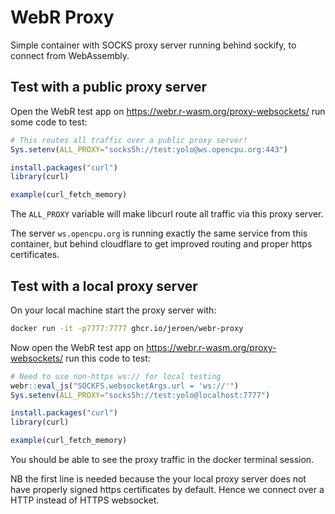 # WebR Proxy

Simple container with SOCKS proxy server running behind sockify, to connect from WebAssembly.


## Test with a public proxy server

Open the WebR test app on https://webr.r-wasm.org/proxy-websockets/ run some code to test:


```r
# This routes all traffic over a public proxy server!
Sys.setenv(ALL_PROXY="socks5h://test:yolo@ws.opencpu.org:443")

install.packages("curl")
library(curl)

example(curl_fetch_memory)
```

The `ALL_PROXY` variable will make libcurl route all traffic via this proxy server.

The server `ws.opencpu.org` is running exactly the same service from this container, but behind cloudflare to get improved routing and proper https certificates.


## Test with a local proxy server

On your local machine start the proxy server with:

```sh
docker run -it -p7777:7777 ghcr.io/jeroen/webr-proxy
```

Now open the WebR test app on https://webr.r-wasm.org/proxy-websockets/ run this code to test:

```r
# Need to use non-https ws:// for local testing
webr::eval_js("SOCKFS.websocketArgs.url = 'ws://'")
Sys.setenv(ALL_PROXY="socks5h://test:yolo@localhost:7777")

install.packages("curl")
library(curl)

example(curl_fetch_memory)
```

You should be able to see the proxy traffic in the docker terminal session.

NB the first line is needed because the your local proxy server does not have properly signed https certificates by default. Hence we connect over a HTTP instead of HTTPS websocket.

